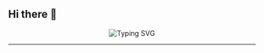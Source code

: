 ## Hi there 👋
<div align="center">
  <img src="https://readme-typing-svg.demolab.com?font=Fira+Code&size=22&pause=1000&center=true&vCenter=true&width=600&lines=Hi+I'm+💻+Harsh+Rathore;Cybersecurity+Enthusiast+%7C+Linux+Ninja;Offensive+Security+%7C+Toolsmith+%7C+Bug+Hunter" alt="Typing SVG" />
</div>


---
<!--
**harshXrathore/harshXrathore** is a ✨ _special_ ✨ repository because its `README.md` (this file) appears on your GitHub profile.

Here are some ideas to get you started:

- 🔭 I’m currently working on ...
- 🌱 I’m currently learning ...
- 👯 I’m looking to collaborate on ...
- 🤔 I’m looking for help with ...
- 💬 Ask me about ...
- 📫 How to reach me: ...
- 😄 Pronouns: ...
- ⚡ Fun fact: ...
-->
